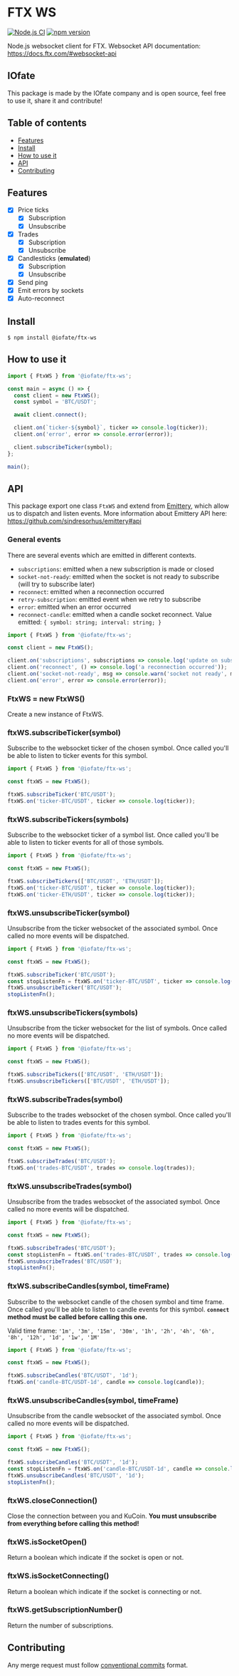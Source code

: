 # FTX WS

[![Node.js CI](https://github.com/IOfate/ftx-ws/actions/workflows/node.js.yml/badge.svg?branch=main)](https://github.com/IOfate/ftx-ws/actions/workflows/node.js.yml)
[![npm version](https://img.shields.io/npm/v/@iofate/ftx-ws)](https://www.npmjs.com/package/@iofate/ftx-ws)

Node.js websocket client for FTX.
Websocket API documentation: https://docs.ftx.com/#websocket-api

## IOfate

This package is made by the IOfate company and is open source, feel free to use it, share it and contribute!

## Table of contents

- [Features](#features)
- [Install](#install)
- [How to use it](#how-to-use-it)
- [API](#api)
- [Contributing](#contributing)

## Features

- [x] Price ticks
  - [x] Subscription
  - [x] Unsubscribe
- [x] Trades
  - [x] Subscription
  - [x] Unsubscribe
- [x] Candlesticks (**emulated**)
  - [x] Subscription
  - [x] Unsubscribe
- [x] Send ping
- [x] Emit errors by sockets
- [x] Auto-reconnect

## Install

```
$ npm install @iofate/ftx-ws
```

## How to use it

```js
import { FtxWS } from '@iofate/ftx-ws';

const main = async () => {
  const client = new FtxWS();
  const symbol = 'BTC/USDT';

  await client.connect();

  client.on(`ticker-${symbol}`, ticker => console.log(ticker));
  client.on('error', error => console.error(error));

  client.subscribeTicker(symbol);
};

main();
```

## API

This package export one class `FtxWS` and extend from [Emittery](https://www.npmjs.com/package/emittery), which allow us to dispatch and listen events.
More information about Emittery API here: https://github.com/sindresorhus/emittery#api

### General events

There are several events which are emitted in different contexts.

- `subscriptions`: emitted when a new subscription is made or closed
- `socket-not-ready`: emitted when the socket is not ready to subscribe (will try to subscribe later)
- `reconnect`: emitted when a reconnection occurred
- `retry-subscription`: emitted event when we retry to subscribe
- `error`: emitted when an error occurred
- `reconnect-candle`: emitted when a candle socket reconnect. Value emitted: `{ symbol: string; interval: string; }`

```js
import { FtxWS } from '@iofate/ftx-ws';

const client = new FtxWS();

client.on('subscriptions', subscriptions => console.log('update on subscriptions', subscriptions));
client.on('reconnect', () => console.log('a reconnection occurred'));
client.on('socket-not-ready', msg => console.warn('socket not ready', msg));
client.on('error', error => console.error(error));
```

### FtxWS = new FtxWS()

Create a new instance of FtxWS.

### ftxWS.subscribeTicker(symbol)

Subscribe to the websocket ticker of the chosen symbol.
Once called you'll be able to listen to ticker events for this symbol.

```js
import { FtxWS } from '@iofate/ftx-ws';

const ftxWS = new FtxWS();

ftxWS.subscribeTicker('BTC/USDT');
ftxWS.on('ticker-BTC/USDT', ticker => console.log(ticker));
```

### ftxWS.subscribeTickers(symbols)

Subscribe to the websocket ticker of a symbol list.
Once called you'll be able to listen to ticker events for all of those symbols.

```js
import { FtxWS } from '@iofate/ftx-ws';

const ftxWS = new FtxWS();

ftxWS.subscribeTickers(['BTC/USDT', 'ETH/USDT']);
ftxWS.on('ticker-BTC/USDT', ticker => console.log(ticker));
ftxWS.on('ticker-ETH/USDT', ticker => console.log(ticker));
```

### ftxWS.unsubscribeTicker(symbol)

Unsubscribe from the ticker websocket of the associated symbol.
Once called no more events will be dispatched.

```js
import { FtxWS } from '@iofate/ftx-ws';

const ftxWS = new FtxWS();

ftxWS.subscribeTicker('BTC/USDT');
const stopListenFn = ftxWS.on('ticker-BTC/USDT', ticker => console.log(ticker));
ftxWS.unsubscribeTicker('BTC/USDT');
stopListenFn();
```

### ftxWS.unsubscribeTickers(symbols)

Unsubscribe from the ticker websocket for the list of symbols.
Once called no more events will be dispatched.

```js
import { FtxWS } from '@iofate/ftx-ws';

const ftxWS = new FtxWS();

ftxWS.subscribeTickers(['BTC/USDT', 'ETH/USDT']);
ftxWS.unsubscribeTickers(['BTC/USDT', 'ETH/USDT']);
```

### ftxWS.subscribeTrades(symbol)

Subscribe to the trades websocket of the chosen symbol.
Once called you'll be able to listen to trades events for this symbol.

```js
import { FtxWS } from '@iofate/ftx-ws';

const ftxWS = new FtxWS();

ftxWS.subscribeTrades('BTC/USDT');
ftxWS.on('trades-BTC/USDT', trades => console.log(trades));
```

### ftxWS.unsubscribeTrades(symbol)

Unsubscribe from the trades websocket of the associated symbol.
Once called no more events will be dispatched.

```js
import { FtxWS } from '@iofate/ftx-ws';

const ftxWS = new FtxWS();

ftxWS.subscribeTrades('BTC/USDT');
const stopListenFn = ftxWS.on('trades-BTC/USDT', trades => console.log(trades));
ftxWS.unsubscribeTrades('BTC/USDT');
stopListenFn();
```

### ftxWS.subscribeCandles(symbol, timeFrame)

Subscribe to the websocket candle of the chosen symbol and time frame.
Once called you'll be able to listen to candle events for this symbol.
**`connect` method must be called before calling this one.**

Valid time frame: `'1m', '3m', '15m', '30m', '1h', '2h', '4h', '6h', '8h', '12h', '1d', '1w', '1M'`

```js
import { FtxWS } from '@iofate/ftx-ws';

const ftxWS = new FtxWS();

ftxWS.subscribeCandles('BTC/USDT', '1d');
ftxWS.on('candle-BTC/USDT-1d', candle => console.log(candle));
```

### ftxWS.unsubscribeCandles(symbol, timeFrame)

Unsubscribe from the candle websocket of the associated symbol.
Once called no more events will be dispatched.

```js
import { FtxWS } from '@iofate/ftx-ws';

const ftxWS = new FtxWS();

ftxWS.subscribeCandles('BTC/USDT', '1d');
const stopListenFn = ftxWS.on('candle-BTC/USDT-1d', candle => console.log(candle));
ftxWS.unsubscribeCandles('BTC/USDT', '1d');
stopListenFn();
```

### ftxWS.closeConnection()

Close the connection between you and KuCoin.
**You must unsubscribe from everything before calling this method!**

### ftxWS.isSocketOpen()

Return a boolean which indicate if the socket is open or not.

### ftxWS.isSocketConnecting()

Return a boolean which indicate if the socket is connecting or not.

### ftxWS.getSubscriptionNumber()

Return the number of subscriptions.

## Contributing

Any merge request must follow [conventional commits](https://conventionalcommits.org/) format.
